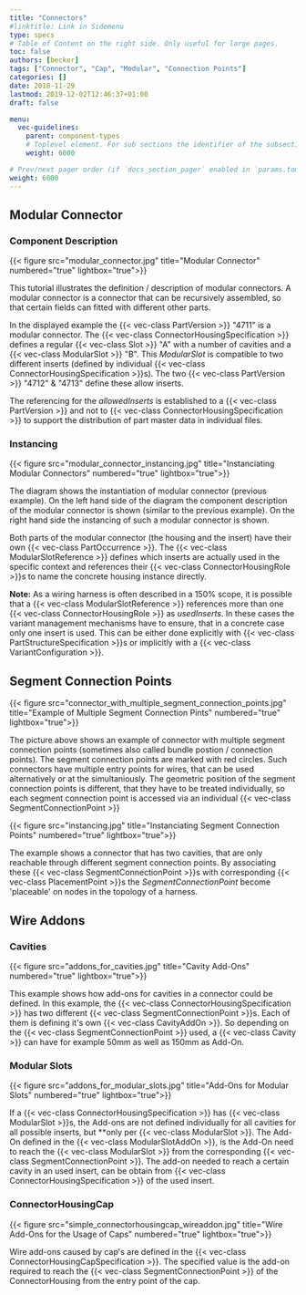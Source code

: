 ```yaml
---
title: "Connectors"
#linktitle: Link in Sidemenu
type: specs
# Table of Content on the right side. Only useful for large pages.
toc: false
authors: [becker]
tags: ["Connector", "Cap", "Modular", "Connection Points"]
categories: []
date: 2018-11-29
lastmod: 2019-12-02T12:46:37+01:00
draft: false

menu:
  vec-guidelines:
    parent: component-types
    # Toplevel element. For sub sections the identifier of the subsection
    weight: 6000

# Prev/next pager order (if `docs_section_pager` enabled in `params.toml`)
weight: 6000
---
```

## Modular Connector 
### Component Description
{{< figure src="modular_connector.jpg" title="Modular Connector" numbered="true" lightbox="true">}}

This tutorial illustrates the definition / description of modular connectors. A modular connector is a connector that can be recursively assembled, so that certain fields can fitted with different other parts.

In the displayed example the {{< vec-class PartVersion >}} "4711" is a modular connector. The {{< vec-class ConnectorHousingSpecification >}} defines a regular {{< vec-class Slot >}} "A" with a number of cavities and a {{< vec-class ModularSlot >}} "B". This *ModularSlot* is compatible to two different inserts (defined by individual {{< vec-class ConnectorHousingSpecification >}}s). The two {{< vec-class PartVersion >}} "4712" & "4713" define these allow inserts.

The referencing for the *allowedInserts* is established to a {{< vec-class PartVersion >}} and not to {{< vec-class ConnectorHousingSpecification >}} to support the distribution of part master data in individual files.

### Instancing 
{{< figure src="modular_connector_instancing.jpg" title="Instanciating Modular Connectors" numbered="true" lightbox="true">}}

The diagram shows the instantiation of modular connector (previous example). On the left hand side of the diagram the component description of the modular connector is shown (similar to the previous example). On the right hand side the instancing of such a modular connector is shown.

Both parts of the modular connector (the housing and the insert) have their own {{< vec-class PartOccurrence >}}. The {{< vec-class ModularSlotReference >}} defines which inserts are actually used in the specific context and references their {{< vec-class ConnectorHousingRole >}}s to name the concrete housing instance directly.

**Note:** As a wiring harness is often described in a 150% scope, it is possible that a {{< vec-class ModularSlotReference >}} references more than one {{< vec-class ConnectorHousingRole >}} as *usedInserts*. In these cases the variant management mechanisms have to ensure, that in a concrete case only one insert is used. This can be either done explicitly with {{< vec-class PartStructureSpecification >}}s or implicitly with a {{< vec-class VariantConfiguration >}}.

## Segment Connection Points 
{{< figure src="connector_with_multiple_segment_connection_points.jpg" title="Example of Multiple Segment Connection Pints" numbered="true" lightbox="true">}}

The picture above shows an example of connector with multiple segment connection points (sometimes also called bundle postion / connection points). The segment connection points are marked with red circles. Such connectors have multiple entry points for wires, that can be used alternatively or at the simultaniously. The geometric position of the segment connection points is different, that they have to be treated individually, so each segment connection point is accessed via an individual {{< vec-class SegmentConnectionPoint >}} 

{{< figure src="instancing.jpg" title="Instanciating Segment Connection Points" numbered="true" lightbox="true">}}

The example shows a connector that has two cavities, that are only reachable through different segment connection points. By associating these {{< vec-class SegmentConnectionPoint >}}s with corresponding {{< vec-class PlacementPoint >}}s the *SegmentConnectionPoint* become 'placeable' on nodes in the topology of a harness.

## Wire Addons 
### Cavities 
{{< figure src="addons_for_cavities.jpg" title="Cavity Add-Ons" numbered="true" lightbox="true">}}

This example shows how add-ons for cavities in a connector could be defined. In this example, the {{< vec-class ConnectorHousingSpecification >}} has two different {{< vec-class SegmentConnectionPoint >}}s. Each of them is defining it's own {{< vec-class CavityAddOn >}}. So depending on the {{< vec-class SegmentConnectionPoint >}} used, a {{< vec-class Cavity >}} can have for example 50mm as well as 150mm as Add-On.

### Modular Slots 
{{< figure src="addons_for_modular_slots.jpg" title="Add-Ons for Modular Slots" numbered="true" lightbox="true">}}

If a {{< vec-class ConnectorHousingSpecification >}} has {{< vec-class ModularSlot >}}s, the Add-ons are not defined individually for all cavities for all possible inserts, but **only per {{< vec-class ModularSlot >}}. The Add-On defined in the {{< vec-class ModularSlotAddOn >}}, is the Add-On need to reach the {{< vec-class ModularSlot >}} from the corresponding {{< vec-class SegmentConnectionPoint >}}. The add-on needed to reach a certain cavity in an used insert, can be obtain from {{< vec-class ConnectorHousingSpecification >}} of the used insert.

### ConnectorHousingCap 
{{< figure src="simple_connectorhousingcap_wireaddon.jpg" title="Wire Add-Ons for the Usage of Caps" numbered="true" lightbox="true">}}

Wire add-ons caused by cap's are defined in the {{< vec-class ConnectorHousingCapSpecification >}}. The specified value is the add-on required to reach the {{< vec-class SegmentConnectionPoint >}} of the ConnectorHousing from the entry point of the cap.